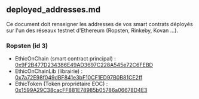 ## deployed_addresses.md
Ce document doit renseigner les addresses de vos smart contrats déployés sur l'un des réseaux testnet d'Ethereum (Ropsten, Rinkeby, Kovan ...). 

### Ropsten (id 3)

* EthicOnChain (smart contract principal) : [0x9F2B477D234386E49AD3697C228A545e72C6FEBD](https://ropsten.etherscan.io/address/0x9F2B477D234386E49AD3697C228A545e72C6FEBD)
* EthicOnChainLib (librairie) : [0x7a72E98f049dBF841e3bF10CF1ED97B0B81CE2ff](https://ropsten.etherscan.io/address/0x7a72E98f049dBF841e3bF10CF1ED97B0B81CE2ff)
* EthicToken (Token propriétaire EOC) : [0x1599A29C38cacFF881E78985b05786a06678D4E3](https://ropsten.etherscan.io/address/0x1599A29C38cacFF881E78985b05786a06678D4E3)

